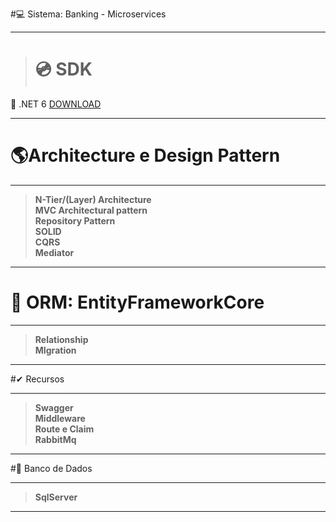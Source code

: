 #💻 Sistema: Banking - Microservices
***

> # 💿 SDK
💽 .NET 6 [DOWNLOAD]( https://dotnet.microsoft.com/download/dotnet/6.0)


***

# 🌎Architecture e Design Pattern<br>

***
> **N-Tier/(Layer) Architecture<br>**
> **MVC Architectural pattern<br>**
> **Repository Pattern<br>**
> **SOLID<br>**
> **CQRS<br>**
> **Mediator<br>**
***

# 📅 ORM: EntityFrameworkCore<br>

***
> **Relationship<br>**
> **MIgration<br>**
***

#✔ Recursos<br>

***
> **Swagger<br>**
> **Middleware<br>**
> **Route e Claim<br>**
> **RabbitMq <br>**
***

#🚡 Banco de Dados<br>

***
> **SqlServer<br>**
***